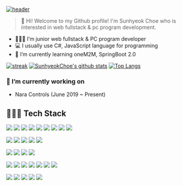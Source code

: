 [![header](https://capsule-render.vercel.app/api?type=waving&color=gradient&height=250&section=header&fontSize=90&text=Sunhyeok%20Choe)](https://github.com/SunhyeokChoe)
> 👋 Hi! Welcome to my Github profile! I'm Sunhyeok Choe who is interested in web fullstack & pc program development.

- 👩🏻‍💼 I’m junior web fullstack & PC program developer
- 💻 I usually use C#, JavaScript language for programming
- 🌱 I’m currently learning oneM2M, SpringBoot 2.0

[![streak](https://github-readme-streak-stats.herokuapp.com/?user=SunhyeokChoe&theme=calm)](https://github.com/SunhyeokChoe)
[![SunhyeokChoe's github stats](https://github-readme-stats.vercel.app/api?username=SunhyeokChoe&show_icons=true&count_private=true&hide=stars&include_all_commits=true&theme=onedark)](https://github.com/SunhyeokChoe)
[![Top Langs](https://github-readme-stats.vercel.app/api/top-langs/?username=SunhyeokChoe&langs_count=8&count_private=true&exclude_repo=IoTSharp,awesome-wiki,InplaceEditBoxLib,awesome-avalonia,gitignore,allive,FinanceDataReader,ookii-dialogs-wpf,use-asset,MessageBox.Avalonia,covid19india-react,twitter-korean-text,git-usage,devil-glitches&layout=compact&theme=onedark)](https://github.com/SunhyeokChoe)

### 🔭 I’m currently working on
- Nara Controls (June 2019 ~ Present)

## 👩🏻‍💻 Tech Stack
<p>
    <img src="https://img.shields.io/badge/C%23-6B03FC?style=for-the-badge&logo=c sharp&logoColor=white"/>
    <img src="https://img.shields.io/badge/C++-3766AB?style=for-the-badge&logo=C++&logoColor=white"/>
    <img src="https://img.shields.io/badge/Java-007396?style=for-the-badge&logo=java&logoColor=white"/>
    <img src="https://img.shields.io/badge/Javascript-ffb13b?style=for-the-badge&logo=javascript&logoColor=white"/>
    <img src="https://img.shields.io/badge/Typescript-3178C6?style=for-the-badge&logo=Typescript&logoColor=white"/>
    <img src="https://img.shields.io/badge/Python-3766AB?style=for-the-badge&logo=python&logoColor=white"/> 
    <img src="https://img.shields.io/badge/HTML-E34F26?style=for-the-badge&logo=html5&logoColor=white"/>
    <img src="https://img.shields.io/badge/CSS-1572B6?style=for-the-badge&logo=css3&logoColor=white"/>
    <img src="https://img.shields.io/badge/jQuery-0769AD?style=for-the-badge&logo=css3&logoColor=white"/>
</p>
<p>
    <img src="https://img.shields.io/badge/AWS Lambda-E16008?style=for-the-badge&logo=Amazon AWS&logoColor=white"/>
    <img src="https://img.shields.io/badge/Amazon S3-569A31?style=for-the-badge&logo=Amazon S3&logoColor=white"/>
    <img src="https://img.shields.io/badge/Amazon EC2-E16008?style=for-the-badge&logo=Amazon AWS&logoColor=white"/>
    <img src="https://img.shields.io/badge/Amazon SQS-E16008?style=for-the-badge&logo=Amazon AWS&logoColor=white"/>
    <img src="https://img.shields.io/badge/Amazon DynamoDB-E16008?style=for-the-badge&logo=Amazon AWS&logoColor=white"/>
</p>
<p>
    <img src="https://img.shields.io/badge/Amazon EventBridge-E16008?style=for-the-badge&logo=Amazon AWS&logoColor=white"/>
    <img src="https://img.shields.io/badge/Amazon API Gateway-E16008?style=for-the-badge&logo=Amazon AWS&logoColor=white"/>
    <img src="https://img.shields.io/badge/Amazon CloudWatch-E16008?style=for-the-badge&logo=Amazon AWS&logoColor=white"/>
    <img src="https://img.shields.io/badge/Amazon Route 53-E16008?style=for-the-badge&logo=Amazon AWS&logoColor=white"/>
</p>
<p>
    <img src="https://img.shields.io/badge/.NET-03A5FC?style=for-the-badge&logo=.net&logoColor=white"/>
    <img src="https://img.shields.io/badge/WPF-6B03FC?style=for-the-badge&logo=Windows&logoColor=white"/>
    <img src="https://img.shields.io/badge/Windows Forms-0173D4?style=for-the-badge&logo=Windows&logoColor=white"/>
    <img src="https://img.shields.io/badge/UWP-0173D4?style=for-the-badge&logo=Windows&logoColor=white"/>
    <img src="https://img.shields.io/badge/node.js-%2343853D.svg?style=for-the-badge&logo=node.js&logoColor=white"/>
    <img src="https://img.shields.io/badge/express.js-%23404d59.svg?style=for-the-badge&logo=express&logoColor=white"/>
    <img src="https://img.shields.io/badge/Git-F05032.svg?style=for-the-badge&logo=Git&logoColor=white"/>
</p>
<p>
    <img src="https://img.shields.io/badge/React.js-61DAFB?style=for-the-badge&logo=react&logoColor=white"/>
    <img src="https://img.shields.io/badge/mysql-15008C.svg?style=for-the-badge&logo=mysql&logoColor=white"/>
    <img src="https://img.shields.io/badge/MongoDB-C70458.svg?style=for-the-badge&logo=mariadb&logoColor=white"/>
    <img src="https://img.shields.io/badge/NGINX-009639?style=for-the-badge&logo=NGINX&logoColor=white"/>
    <img src="https://img.shields.io/badge/Linux-FCC624?style=for-the-badge&logo=Linux&logoColor=white"/>
</p>
